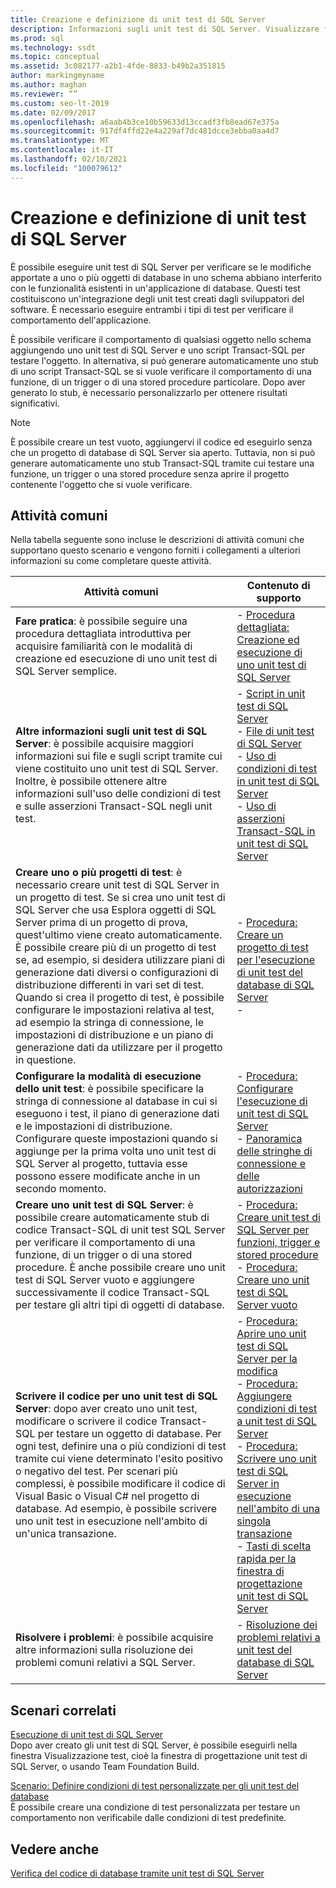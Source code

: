 ```yaml
---
title: Creazione e definizione di unit test di SQL Server
description: Informazioni sugli unit test di SQL Server. Visualizzare fonti di informazioni su come creare ed eseguire unit test, risolvere i problemi ed eseguire altre attività correlate.
ms.prod: sql
ms.technology: ssdt
ms.topic: conceptual
ms.assetid: 3c082177-a2b1-4fde-8833-b49b2a351815
author: markingmyname
ms.author: maghan
ms.reviewer: “”
ms.custom: seo-lt-2019
ms.date: 02/09/2017
ms.openlocfilehash: a6aab4b3ce10b59633d13ccadf3fb8ead67e375a
ms.sourcegitcommit: 917df4ffd22e4a229af7dc481dcce3ebba0aa4d7
ms.translationtype: MT
ms.contentlocale: it-IT
ms.lasthandoff: 02/10/2021
ms.locfileid: "100079612"
---
```

# <a name="creating-and-defining-sql-server-unit-tests"></a>Creazione e definizione di unit test di SQL Server

È possibile eseguire unit test di SQL Server per verificare se le modifiche apportate a uno o più oggetti di database in uno schema abbiano interferito con le funzionalità esistenti in un'applicazione di database. Questi test costituiscono un'integrazione degli unit test creati dagli sviluppatori del software. È necessario eseguire entrambi i tipi di test per verificare il comportamento dell'applicazione.  
  
È possibile verificare il comportamento di qualsiasi oggetto nello schema aggiungendo uno unit test di SQL Server e uno script Transact\-SQL per testare l'oggetto. In alternativa, si può generare automaticamente uno stub di uno script Transact\-SQL se si vuole verificare il comportamento di una funzione, di un trigger o di una stored procedure particolare. Dopo aver generato lo stub, è necessario personalizzarlo per ottenere risultati significativi.  
  
> [!NOTE]  
> È possibile creare un test vuoto, aggiungervi il codice ed eseguirlo senza che un progetto di database di SQL Server sia aperto. Tuttavia, non si può generare automaticamente uno stub Transact\-SQL tramite cui testare una funzione, un trigger o una stored procedure senza aprire il progetto contenente l'oggetto che si vuole verificare.  
  
## <a name="common-tasks"></a>Attività comuni  
Nella tabella seguente sono incluse le descrizioni di attività comuni che supportano questo scenario e vengono forniti i collegamenti a ulteriori informazioni su come completare queste attività.  
  
|Attività comuni|Contenuto di supporto|  
|----------------|----------------------|  
|**Fare pratica**: è possibile seguire una procedura dettagliata introduttiva per acquisire familiarità con le modalità di creazione ed esecuzione di uno unit test di SQL Server semplice.|-   [Procedura dettagliata: Creazione ed esecuzione di uno unit test di SQL Server](../ssdt/walkthrough-creating-and-running-a-sql-server-unit-test.md)|  
|**Altre informazioni sugli unit test di SQL Server**: è possibile acquisire maggiori informazioni sui file e sugli script tramite cui viene costituito uno unit test di SQL Server. Inoltre, è possibile ottenere altre informazioni sull'uso delle condizioni di test e sulle asserzioni Transact\-SQL negli unit test.|-   [Script in unit test di SQL Server](../ssdt/scripts-in-sql-server-unit-tests.md)<br />-   [File di unit test di SQL Server](../ssdt/sql-server-unit-test-files.md)<br />-   [Uso di condizioni di test in unit test di SQL Server](../ssdt/using-test-conditions-in-sql-server-unit-tests.md)<br />-   [Uso di asserzioni Transact-SQL in unit test di SQL Server](../ssdt/using-transact-sql-assertions-in-sql-server-unit-tests.md)|  
|**Creare uno o più progetti di test**: è necessario creare unit test di SQL Server in un progetto di test. Se si crea uno unit test di SQL Server che usa Esplora oggetti di SQL Server prima di un progetto di prova, quest'ultimo viene creato automaticamente. È possibile creare più di un progetto di test se, ad esempio, si desidera utilizzare piani di generazione dati diversi o configurazioni di distribuzione differenti in vari set di test. Quando si crea il progetto di test, è possibile configurare le impostazioni relativa al test, ad esempio la stringa di connessione, le impostazioni di distribuzione e un piano di generazione dati da utilizzare per il progetto in questione.|-   [Procedura: Creare un progetto di test per l'esecuzione di unit test del database di SQL Server](../ssdt/how-to-create-a-test-project-for-sql-server-database-unit-testing.md)<br />-|  
|**Configurare la modalità di esecuzione dello unit test**: è possibile specificare la stringa di connessione al database in cui si eseguono i test, il piano di generazione dati e le impostazioni di distribuzione. Configurare queste impostazioni quando si aggiunge per la prima volta uno unit test di SQL Server al progetto, tuttavia esse possono essere modificate anche in un secondo momento.|-   [Procedura: Configurare l'esecuzione di unit test di SQL Server](../ssdt/how-to-configure-sql-server-unit-test-execution.md)<br />-   [Panoramica delle stringhe di connessione e delle autorizzazioni](../ssdt/overview-of-connection-strings-and-permissions.md)|  
|**Creare uno unit test di SQL Server**: è possibile creare automaticamente stub di codice Transact\-SQL di unit test SQL Server per verificare il comportamento di una funzione, di un trigger o di una stored procedure. È anche possibile creare uno unit test di SQL Server vuoto e aggiungere successivamente il codice Transact\-SQL per testare gli altri tipi di oggetti di database.|-   [Procedura: Creare unit test di SQL Server per funzioni, trigger e stored procedure](../ssdt/how-to-create-unit-tests-for-functions-triggers-stored-procedures.md)<br />-   [Procedura: Creare uno unit test di SQL Server vuoto](../ssdt/how-to-create-an-empty-sql-server-unit-test.md)|  
|**Scrivere il codice per uno unit test di SQL Server**: dopo aver creato uno unit test, modificare o scrivere il codice Transact\-SQL per testare un oggetto di database. Per ogni test, definire una o più condizioni di test tramite cui viene determinato l'esito positivo o negativo del test. Per scenari più complessi, è possibile modificare il codice di Visual Basic o Visual C\# nel progetto di database. Ad esempio, è possibile scrivere uno unit test in esecuzione nell'ambito di un'unica transazione.|-   [Procedura: Aprire uno unit test di SQL Server per la modifica](../ssdt/how-to-open-a-sql-server-unit-test-to-edit.md)<br />-   [Procedura: Aggiungere condizioni di test a unit test di SQL Server](../ssdt/how-to-add-test-conditions-to-sql-server-unit-tests.md)<br />-   [Procedura: Scrivere uno unit test di SQL Server in esecuzione nell'ambito di una singola transazione](../ssdt/how-to-write-sql-server-unit-test-that-runs-in-single-transaction-scope.md)<br />-   [Tasti di scelta rapida per la finestra di progettazione unit test di SQL Server](../ssdt/keyboard-shortcuts-for-sql-server-unit-test-designer.md)|  
|**Risolvere i problemi**: è possibile acquisire altre informazioni sulla risoluzione dei problemi comuni relativi a SQL Server.|-   [Risoluzione dei problemi relativi a unit test del database di SQL Server](../ssdt/troubleshooting-sql-server-database-unit-testing-issues.md)|  
  
## <a name="related-scenarios"></a>Scenari correlati  
[Esecuzione di unit test di SQL Server](../ssdt/running-sql-server-unit-tests.md)  
Dopo aver creato gli unit test di SQL Server, è possibile eseguirli nella finestra Visualizzazione test, cioè la finestra di progettazione unit test di SQL Server, o usando Team Foundation Build.  
  
[Scenario: Definire condizioni di test personalizzate per gli unit test del database](/previous-versions/visualstudio/visual-studio-2010/dd193282(v=vs.100))  
È possibile creare una condizione di test personalizzata per testare un comportamento non verificabile dalle condizioni di test predefinite.  
  
## <a name="see-also"></a>Vedere anche  
[Verifica del codice di database tramite unit test di SQL Server](../ssdt/verifying-database-code-by-using-sql-server-unit-tests.md)  
